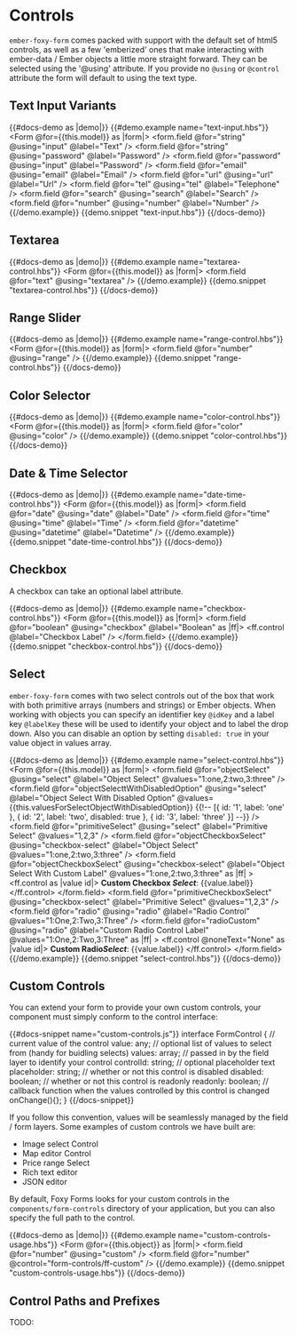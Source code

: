 # Controls

`ember-foxy-form` comes packed with support with the default set of html5 controls, as well as a few 'emberized' ones that
make interacting with ember-data / Ember objects a little more straight forward. They can be selected using the '@using' 
attribute. If you provide no ```@using``` or ```@control``` attribute the form will default to using the text type. 

## Text Input Variants 

{{#docs-demo as |demo|}}
  {{#demo.example name="text-input.hbs"}}
    <Form @for={{this.model}} as |form|>
      <form.field @for="string" @using="input" @label="Text" />
      <form.field @for="string" @using="password" @label="Password" />
      <form.field @for="password" @using="input" @label="Password" />
      <form.field @for="email" @using="email" @label="Email" />
      <form.field @for="url" @using="url" @label="Url" />
      <form.field @for="tel" @using="tel" @label="Telephone" />
      <form.field @for="search" @using="search" @label="Search" />
      <form.field @for="number" @using="number" @label="Number" />
    </Form>
  {{/demo.example}}
  {{demo.snippet "text-input.hbs"}}
{{/docs-demo}}

## Textarea

{{#docs-demo as |demo|}}
  {{#demo.example name="textarea-control.hbs"}}
      <Form @for={{this.model}} as |form|>
        <form.field @for="text" @using="textarea" />
      </Form>
  {{/demo.example}}
  {{demo.snippet "textarea-control.hbs"}}
{{/docs-demo}}

## Range Slider 

{{#docs-demo as |demo|}}
  {{#demo.example name="range-control.hbs"}}
      <Form @for={{this.model}} as |form|>
        <form.field @for="number" @using="range" />
      </Form>
  {{/demo.example}}
  {{demo.snippet "range-control.hbs"}}
{{/docs-demo}}

## Color Selector 

{{#docs-demo as |demo|}}
  {{#demo.example name="color-control.hbs"}}
      <Form @for={{this.model}} as |form|>
        <form.field @for="color" @using="color" />
      </Form>
  {{/demo.example}}
  {{demo.snippet "color-control.hbs"}}
{{/docs-demo}}

## Date & Time Selector 

{{#docs-demo as |demo|}}
  {{#demo.example name="date-time-control.hbs"}}
      <Form @for={{this.model}} as |form|>
        <form.field @for="date" @using="date" @label="Date" />
        <form.field @for="time" @using="time" @label="Time" />
        <form.field @for="datetime" @using="datetime" @label="Datetime" />
      </Form>
  {{/demo.example}}
  {{demo.snippet "date-time-control.hbs"}}
{{/docs-demo}}

## Checkbox 

A checkbox can take an optional label attribute.

{{#docs-demo as |demo|}}
  {{#demo.example name="checkbox-control.hbs"}}
      <Form @for={{this.model}} as |form|>
        <form.field @for="boolean" @using="checkbox" @label="Boolean" as |ff|>
          <ff.control @label="Checkbox Label" />
        </form.field>
      </Form>
  {{/demo.example}}
  {{demo.snippet "checkbox-control.hbs"}}
{{/docs-demo}}

## Select 

`ember-foxy-form` comes with two select controls out of the box that work with both primitive arrays (numbers and strings) or 
Ember objects. When working with objects you can specify an identifier key `@idKey` and a label key `@labelKey`
these will be used to identify your object and to label the drop down. Also you can disable an option by setting `disabled: true` 
in your value object in values array.

{{#docs-demo as |demo|}}
  {{#demo.example name="select-control.hbs"}}
      <Form @for={{this.model}} as |form|>
        <form.field 
          @for="objectSelect"
          @using="select" 
          @label="Object Select"
          @values="1:one,2:two,3:three"
         />
        <form.field 
          @for="objectSelecttWithDisabledOption"
          @using="select" 
          @label="Object Select With Disabled Option"
          @values={{this.valuesForSelectObjectWithDisabledOption}} {{!-- [{ id: '1', label: 'one' }, { id: '2', label: 'two', disabled: true }, { id: '3', label: 'three' }] --}}
         />
        <form.field 
          @for="primitiveSelect"
          @using="select" 
          @label="Primitive Select"
          @values="1,2,3"
         />
        <form.field
          @for="objectCheckboxSelect"
          @using="checkbox-select"
          @label="Object Select"
          @values="1:one,2:two,3:three"
         />
        <form.field
          @for="objectCheckboxSelect"
          @using="checkbox-select"
          @label="Object Select With Custom Label"
          @values="1:one,2:two,3:three"
          as |ff|
         >
          <ff.control as |value id|>
            <label for={{id}}>
              <strong>Custom Checkbox <em>Select</em></strong>: {{value.label}}
            </label>
          </ff.control>
        </form.field>
        <form.field 
          @for="primitiveCheckboxSelect"
          @using="checkbox-select" 
          @label="Primitive Select"
          @values="1,2,3"
         />
        <form.field
          @for="radio"
          @using="radio"
          @label="Radio Control"
          @values="1:One,2:Two,3:Three"
         />
        <form.field
          @for="radioCustom"
          @using="radio"
          @label="Custom Radio Control Label"
          @values="1:One,2:Two,3:Three"
          as |ff|
          >
          <ff.control @noneText="None" as |value id|>
            <label for={{id}}>
              <strong>Custom Radio<em>Select</em></strong>: {{value.label}}
            </label>
          </ff.control>
        </form.field>
      </Form>
  {{/demo.example}}
  {{demo.snippet "select-control.hbs"}}
{{/docs-demo}}

## Custom Controls

You can extend your form to provide your own custom controls, your component must simply conform to the 
control interface:

{{#docs-snippet name="custom-controls.js"}}
  interface FormControl {
    // current value of the control
    value: any; 
    // optional list of values to select from (handy for buidling selects)
    values: array; 
    // passed in by the field layer to identify your control
    controlId: string; 
    // optional placeholder text
    placeholder: string; 
    // whether or not this control is disabled
    disabled: boolean; 
    // whether or not this control is readonly
    readonly: boolean; 
    // callback function when the values controlled by this control is changed
    onChange(){}; 
  }
{{/docs-snippet}}

If you follow this convention, values will be seamlessly managed by the field / form layers. Some examples of 
custom controls we have built are: 

- Image select Control
- Map editor Control
- Price range Select
- Rich text editor
- JSON editor

By default, Foxy Forms looks for your custom controls in the `components/form-controls` directory of your application, 
but you can also specify the full path to the control.

{{#docs-demo as |demo|}}
  {{#demo.example name="custom-controls-usage.hbs"}}
      <Form @for={{this.object}} as |form|>
        <form.field @for="number" @using="custom" />
        <form.field @for="number" @control="form-controls/ff-custom" />
      </Form>
  {{/demo.example}}
  {{demo.snippet "custom-controls-usage.hbs"}}
{{/docs-demo}}

## Control Paths and Prefixes

TODO: 
